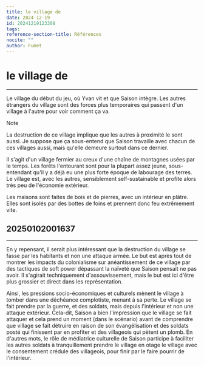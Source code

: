 ```yaml
---
title: le village de
date: 2024-12-19
id: 20241219123308
tags: 
reference-section-title: Références
nocite: ""
author: Fumet
---
```

# le village de
---

Le village du début du jeu, où Yvan vit et que Saison intègre. Les autres étrangers du village sont des forces plus temporaires qui passent d'un village à l'autre pour voir comment ça va.

> [!NOTE]
> La destruction de ce village implique que les autres à proximité le sont aussi. Je suppose que ça sous-entend que Saison travaille avec chacun de ces villages aussi, mais qu'elle demeure surtout dans ce dernier.

Il s'agit d'un village fermier au creux d'une chaîne de montagnes usées par le temps. Les forêts l'entourant sont pour la plupart assez jeune, sous-entendant qu'il y a déjà eu une plus forte époque de labourage des terres. Le village est, avec les autres, sensiblement self-sustainable et profite alors très peu de l'économie extérieur.

Les maisons sont faites de bois et de pierres, avec un intérieur en plâtre. Elles sont isolés par des bottes de foins et prennent donc feu extrêmement vite.

## 20250102001637
---
En y repensant, il serait plus intéressant que la destruction du village se fasse par les habitants et non une attaque armée. Le but est après tout de montrer les impacts du colonialisme sur anéantissement de ce village par des tactiques de soft power dépassant la naïveté que Saison pensait ne pas avoir. Il s'agirait techniquement d'assouvissement, mais le but est ici d'être plus grossier et direct dans les représentation.

Ainsi, les pressions socio-économiques et culturels mènent le village à tomber dans une déchéance complotiste, menant à sa perte. Le village se fait prendre par la guerre, et des soldats, mais depuis l'intérieur et non une attaque extérieur. Cela-dit, Saison a bien l'impression que le village se fait attaquer et cela prend un moment (dans le scénario) avant de comprendre que village se fait détruire en raison de son évangélisation et des soldats posté qui finissent par en profiter et des villageois qui pètent un plomb. En d'autres mots, le rôle de médiatrice culturelle de Saison participe à faciliter les autres soldats à tranquillement prendre le village en otage le village avec le consentement crédule des villageois, pour finir par le faire pourrir de l'intérieur.